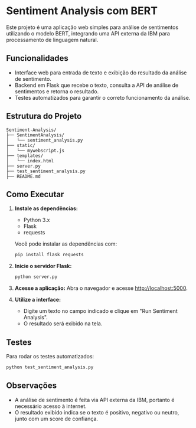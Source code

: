 # Sentiment Analysis com BERT

Este projeto é uma aplicação web simples para análise de sentimentos utilizando o modelo BERT, integrando uma API externa da IBM para processamento de linguagem natural.

## Funcionalidades

- Interface web para entrada de texto e exibição do resultado da análise de sentimento.
- Backend em Flask que recebe o texto, consulta a API de análise de sentimentos e retorna o resultado.
- Testes automatizados para garantir o correto funcionamento da análise.

## Estrutura do Projeto

```
Sentiment-Analysis/
├── SentimentAnalysis/
│   └── sentiment_analysis.py
├── static/
│   └── mywebscript.js
├── templates/
│   └── index.html
├── server.py
├── test_sentiment_analysis.py
├── README.md
```

## Como Executar

1. **Instale as dependências:**
   - Python 3.x
   - Flask
   - requests

   Você pode instalar as dependências com:
   ```sh
   pip install flask requests
   ```

2. **Inicie o servidor Flask:**
   ```sh
   python server.py
   ```

3. **Acesse a aplicação:**
   Abra o navegador e acesse [http://localhost:5000](http://localhost:5000).

4. **Utilize a interface:**
   - Digite um texto no campo indicado e clique em "Run Sentiment Analysis".
   - O resultado será exibido na tela.

## Testes

Para rodar os testes automatizados:
```sh
python test_sentiment_analysis.py
```

## Observações

- A análise de sentimento é feita via API externa da IBM, portanto é necessário acesso à internet.
- O resultado exibido indica se o texto é positivo, negativo ou neutro, junto com um score de confiança.
